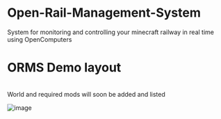 # Open-Rail-Management-System

System for monitoring and controlling your minecraft railway in real time using OpenComputers

# ORMS Demo layout
</br>
World and required mods will soon be added and listed
</br>

![image](https://user-images.githubusercontent.com/92917981/222973622-d6da466c-33f6-41e3-a653-53a11b9dd370.png)

